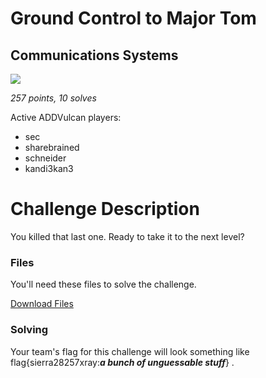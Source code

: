 # Ground Control to Major Tom

## Communications Systems

![](https://media.giphy.com/media/xUA7aNB9nOj8m32NP2/giphy.gif)


*257 points, 10 solves*

Active ADDVulcan players:

- sec
- sharebrained
- schneider
- kandi3kan3

# Challenge Description

You killed that last one. Ready to take it to the next level?


### Files

You'll need these files to solve the challenge.

[Download Files](https://generated.2020.hackasat.com/major_tom/major_tom-sierra28257xray.tar.bz2)

### Solving

Your team's flag for this challenge will look something like flag{sierra28257xray:___a bunch of unguessable stuff___} .
